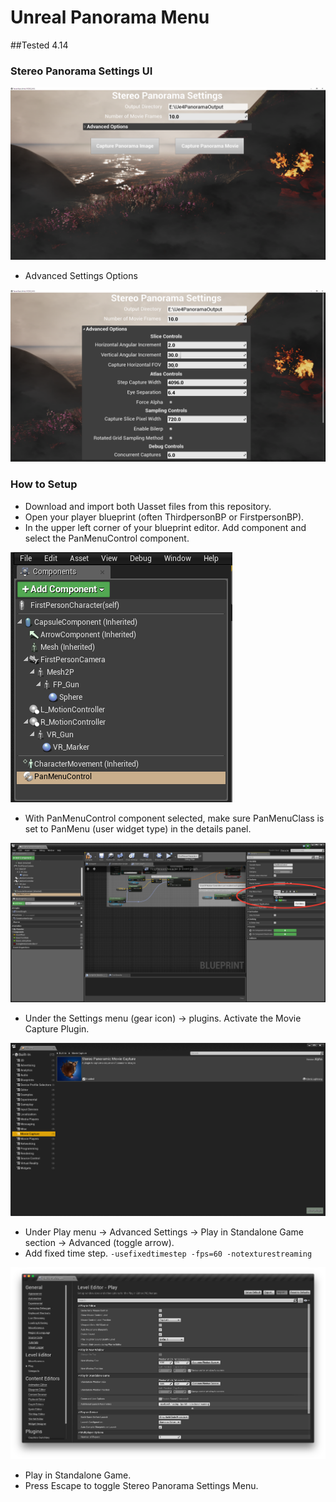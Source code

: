 # Unreal Panorama Menu

##Tested 4.14

### Stereo Panorama Settings UI

![Image](images/PanoSetting.PNG?raw=true)

- Advanced Settings Options

![Image](images/PanoSetting2.PNG?raw=true)

### How to Setup

- Download and import both Uasset files from this repository.
- Open your player blueprint (often ThirdpersonBP or FirstpersonBP).
- In the upper left corner of your blueprint editor. Add component and select the PanMenuControl component.

![Image](images/PanoSetting3.PNG?raw=true)

- With PanMenuControl component selected, make sure PanMenuClass is set to PanMenu (user widget type) in the details panel.

![Image](images/PanMenuClass.PNG?raw=true)


- Under the Settings menu (gear icon) -> plugins. Activate the Movie Capture Plugin.

![Image](images/PanoSetting4.PNG?raw=true)

- Under Play menu -> Advanced Settings -> Play in Standalone Game section -> Advanced (toggle arrow).  
- Add fixed time step. ```-usefixedtimestep -fps=60 -notexturestreaming```

![Image](images/PanoSetting5.png?raw=true)

- Play in Standalone Game.
- Press Escape to toggle Stereo Panorama Settings Menu. 
